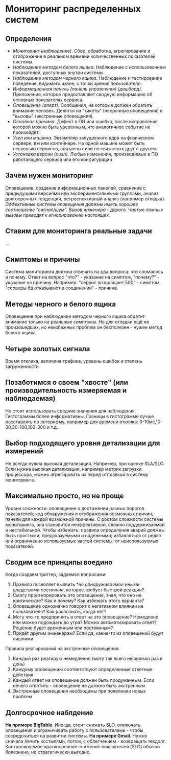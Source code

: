 # Мониторинг распределенных систем
## Определения
- *Мониторинг (наблюдение)*. Сбор, обработка, агрегирование и отображение в реальном времени количественных показателей системы.
- *Наблюдение методом белого ящика*. Наблюдение с использованием показателей, доступных внутри системы.
- *Наблюдение методом черного ящика*. Наблюдение и тестирование поведение, видимого извне, с точки зрения пользователя.
- *Информационная панель (панель управления) (дашборд)*. Приложение, которое предоставляет сводную информацию об основных показателях сервиса.
- *Оповещение (алерт)*. Сообщения, на которые должен обратить внимание человек. Делятся на "тикеты" (несрочные оповещения) и "вызовы" (экстренные оповещения).
- *Основная причина*. Дефект в ПО или ошибка, после исправления которой можно быть уверенным, что аналогичное событие не произойдёт.
- *Узел или машина*. Экземпляр запущенного ядра на физическом сервере, вм или контейнере. На одной машине может быть несколько сервисов, связанных или не связанных друг с другом.
- *Установка версии (push)*. Любые изменения, производимые в ПО работающего сервиса или его конфигурации
## Зачем нужен мониторинг
Оповещение, создание информационных панелей, сравнение с предыдущими версиями или экспериментальными группами, анализ долгосрочных тенденций, ретроспективный анализ (например отладка).
_Эффективные системы оповещения должны иметь хорошее соотношение "сигнал/шум". Вызов инженера - дорого. Частые ложные вызовы приводят к игнорированию настоящих._ 
## Ставим для мониторинга реальные задачи
...
## Симптомы и причины
Система мониторинга должна отвечать на два вопроса: что сломалось и почему. Ответ на вопрос "что?" - указание на симптом, "почему?" - указание на причину. Например: "сервис возвращает 500" - симптом, "серверы бд отказывают в соединении" - причина.
## Методы черного и белого ящика
Оповещение при наблюдении методом черного ящика обратит внимание только на реальные симптомы. Но для отладки ещё не произошедших, но неизбежных проблем он бесполезен - нужен метод белого ящика. 
## Четыре золотых сигнала
Время отклика, величина трафика, уровень ошибок и степень загруженности
## Позаботимся о своем "хвосте" (или производительность измеряемая и наблюдаемая)
Не стоит использовать средние значения для наблюдения. Гистограммы более информативны. Границы в гистограмме лучше расставлять по логорифму, например для времени отклика: 0-10мс,10-30,30-100,100-300 и т.д..
## Выбор подходящего уровня детализации для измерений
Не всегда нужна высокая детализация. Например, при оценке SLA/SLO. Если нужна высокая детализация, например метрик загрузки процессора, можно агрегировать их перед отправкой в систему мониторинга.
## Максимально просто, но не проще
Уровни сложности: оповещение о достижении разных порогов показателей; код обнаружения и отображения возможных причин; панели для каждой возможной причины.
С ростом сложности системы мониторинга, она становится неэффективной, сложно поддерживаемой и нестабильной. Чтобы избежать: правила определения аварий должны быть простыми, предсказуемыми и надежными; избавляться от редко или ограниченно используемых частей системы; от неиспользуемых показателей.
## Сводим все принципы воедино
Когда создаём триггер, задаемся вопросами:
1. Правило позволяет выявить **не обнаруживаемое иными средствами состояние*, которое требует быстрой реакции?
2. Смогу проигнорировать это оповещение, зная, что оно не критическое? Как и почему? Как избежать этого варианта?
3. Оповещение однозначно говорит о негативном влиянии на пользователя? Как распознать, когда нет?
4. Могу что-то предпринять в ответ на это оповещение? Немедлено или можно подождать до утра? Можно автоматизировать ответ? Решение будет временным или постоянным?
5. Придёт другим инженерам? Если да, какие-то из оповещений будут лишними

Правила реагирования на экстренные оповещения:
1. Каждый раз реагирую немедленно (могу так всего несколько раз в день)
2. Каждому оповещению соответствуют определенные ответные действия
3. Каждый ответ на оповещение должен быть продуманным. Если нечего ответить - оповещение не должно быть экстренным
4. Экстренные оповещения необходимы при появлении новых проблем
## Долгосрочное наблдение
**На примере BigTable**. Иногда, стоит снижать SLO, отключать оповещения и ограничивать работу с пользователями - чтобы сосредочиться на развитии системы.
**На примере Gmail**. Нужно сначала лечить костылями, потом, с облегчением - возвращать техдолг.
Контролируемое краткосрочное снижение показателей (SLO) обычно болезнено, но стратегически выгодно.
